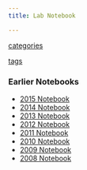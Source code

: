 ```yaml
---
title: Lab Notebook

---
```



<a href="/categories"><i class="fa fa-folder"></i> categories</a>

<a href="/tags"><i class="fa fa-tags"></i> tags</a>

<h3><i class="fa fa-calendar"></i> Earlier Notebooks</h3>
    <ul class="list-unstyled">
      <li><a href="/2015/lab-notebook.html">2015 Notebook</a></li>
      <li><a href="/2014/lab-notebook.html">2014 Notebook</a></li>
      <li><a href="/2013/lab-notebook.html">2013 Notebook</a></li>
      <li><a href="/2012/lab-notebook.html">2012 Notebook</a></li>
      <li><a href="/2011/lab-notebook.html">2011 Notebook</a></li>
      <li><a href="/2010/lab-notebook.html">2010 Notebook</a></li>
      <li><a href="/2009/lab-notebook.html">2009 Notebook</a></li>
      <li><a href="/2008/lab-notebook.html">2008 Notebook</a></li>
    </ul>